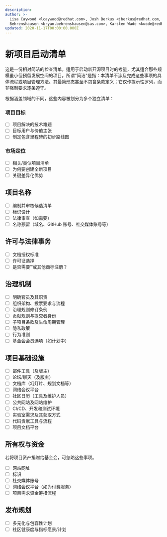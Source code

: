 ```yaml
---
description: 
author: >-
  Lisa Caywood <lcaywood@redhat.com>, Josh Berkus <jberkus@redhat.com, Bryan
  Behrenshausen <bryan.behrenshausen@sas.com>, Karsten Wade <kwade@redhat.com>
updated: 2020-11-17T00:00:00.000Z
---
```


# 新项目启动清单

这是一份相对简洁的检查清单，适用于启动新开源项目时的考量，尤其适合那些规模虽小但预留发展空间的项目。所谓"简洁"是指：本清单不涉及完成这些事项的具体流程或项目管理方法。其最简形态甚至不包含条款定义；它仅作提示性罗列，而非强制要求逐条遵守。

根据涵盖领域的不同，这些内容被划分为多个独立清单：

### 项目目标

- [ ] 项目解决的技术难题
- [ ] 目标用户与价值主张
- [ ] 制定包含里程碑的初步路线图

### 市场定位

- [ ] 相关/类似项目清单
- [ ] 为何要创建全新项目
- [ ] 关键差异化优势

## 项目名称

- [ ] 编制并审核候选清单
- [ ] 标识设计
- [ ] 法律审查（如需要）
- [ ] 名称预留（域名、GitHub 账号、社交媒体账号等）

## 许可与法律事务

- [ ] 文档授权标准
- [ ] 许可证选择
- [ ] 是否需要™或其他商标注册？

## 治理机制

- [ ] 明确官员及其职责
- [ ] 组织架构、投票要求与流程
- [ ] 治理规则修订条例
- [ ] 贡献规则与提交者身份
- [ ] 子项目条款及生命周期管理
- [ ] 隐私政策
- [ ] 行为准则
- [ ] 基金会会员选项（如计划中）

## 项目基础设施

- [ ] 邮件工具（及版主）
- [ ] 论坛/聊天（及版主）
- [ ] 文档库（幻灯片、规划文档等）
- [ ] 网络会议平台
- [ ] 社区日历（工具及维护人员）
- [ ] 公共网站及网站维护
- [ ] CI/CD、开发和测试环境
- [ ] 实验室需求及其获取方式
- [ ] 代码贡献工具与流程
- [ ] 项目文档平台

## 所有权与资金

若将项目资产捐赠给基金会，可忽略这些事项。

- [ ] 网站网址
- [ ] 标识
- [ ] 社交媒体账号
- [ ] 网络会议平台（如为付费服务）
- [ ] 项目需求资金筹措流程

## 发布规划

- [ ] 多元化与包容性计划
- [ ] 社区健康度与指标愿景/计划
